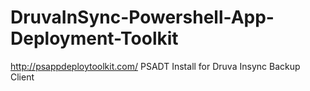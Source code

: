 # DruvaInSync-Powershell-App-Deployment-Toolkit
http://psappdeploytoolkit.com/ PSADT Install for Druva Insync Backup Client
